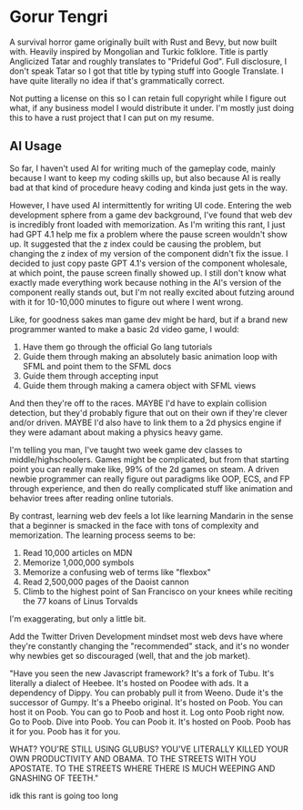 # Gorur Tengri

A survival horror game originally built with Rust and Bevy, but now built with. Heavily inspired by Mongolian and Turkic folklore. Title is partly Anglicized Tatar and roughly translates to "Prideful God". Full disclosure, I don't speak Tatar so I got that title by typing stuff into Google Translate. I have quite literally no idea if that's grammatically correct.

Not putting a license on this so I can retain full copyright while I figure out what, if any business model I would distribute it under. I'm mostly just doing this to have a rust project that I can put on my resume.

## AI Usage

So far, I haven't used AI for writing much of the gameplay code, mainly because I want to keep my coding skills up, but also because AI is really bad at that kind of procedure heavy coding and kinda just gets in the way.

However, I have used AI intermittently for writing UI code. Entering the web development sphere from a game dev background, I've found that web dev is incredibly front loaded with memorization. As I'm writing this rant, I just had GPT 4.1 help me fix a problem where the pause screen wouldn't show up. It suggested that the z index could be causing the problem, but changing the z index of my version of the component didn't fix the issue. I decided to just copy paste GPT 4.1's version of the component wholesale, at which point, the pause screen finally showed up. I still don't know what exactly made everything work because nothing in the AI's version of the component really stands out, but I'm not really excited about futzing around with it for 10-10,000 minutes to figure out where I went wrong.

Like, for goodness sakes man game dev might be hard, but if a brand new programmer wanted to make a basic 2d video game, I would:
1. Have them go through the official Go lang tutorials
2. Guide them through making an absolutely basic animation loop with SFML and point them to the SFML docs
3. Guide them through accepting input
4. Guide them through making a camera object with SFML views

And then they're off to the races. MAYBE I'd have to explain collision detection, but they'd probably figure that out on their own if they're clever and/or driven. MAYBE I'd also have to link them to a 2d physics engine if they were adamant about making a physics heavy game.

I'm telling you man, I've taught two week game dev classes to middle/highschoolers. Games might be complicated, but from that starting point you can really make like, 99% of the 2d games on steam. A driven newbie programmer can really figure out paradigms like OOP, ECS, and FP through experience, and then do really complicated stuff like animation and behavior trees after reading online tutorials.

By contrast, learning web dev feels a lot like learning Mandarin in the sense that a beginner is smacked in the face with tons of complexity and memorization. The learning process seems to be:

1. Read 10,000 articles on MDN
2. Memorize 1,000,000 symbols
3. Memorize a confusing web of terms like "flexbox"
4. Read 2,500,000 pages of the Daoist cannon
5. Climb to the highest point of San Francisco on your knees while reciting the 77 koans of Linus Torvalds

I'm exaggerating, but only a little bit.

Add the Twitter Driven Development mindset most web devs have where they're constantly changing the "recommended" stack, and it's no wonder why newbies get so discouraged (well, that and the job market).

"Have you seen the new Javascript framework? It's a fork of Tubu. It's literally a dialect of Heebee. It's hosted on Poodee with ads. It a dependency of Dippy. You can probably pull it from Weeno. Dude it's the successor of Gumpy. It's a Pheebo original. It's hosted on Poob. You can host it on Poob. You can go to Poob and host it. Log onto Poob right now. Go to Poob. Dive into Poob. You can Poob it. It's hosted on Poob. Poob has it for you. Poob has it for you.

WHAT? YOU'RE STILL USING GLUBUS? YOU'VE LITERALLY KILLED YOUR OWN PRODUCTIVITY AND OBAMA. TO THE STREETS WITH YOU APOSTATE. TO THE STREETS WHERE THERE IS MUCH WEEPING AND GNASHING OF TEETH."

idk this rant is going too long